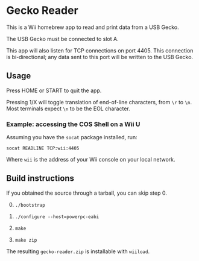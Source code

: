 # Gecko Reader

This is a Wii homebrew app to read and print data from a USB Gecko.

The USB Gecko must be connected to slot A.

This app will also listen for TCP connections on port 4405. This connection is
bi-directional; any data sent to this port will be written to the USB Gecko.


## Usage

Press HOME or START to quit the app.

Pressing 1/X will toggle translation of end-of-line characters, from `\r` to `\n`. Most
terminals expect `\n` to be the EOL character.


### Example: accessing the COS Shell on a Wii U

Assuming you have the `socat` package installed, run:

    socat READLINE TCP:wii:4405

Where `wii` is the address of your Wii console on your local network.


## Build instructions

If you obtained the source through a tarball, you can skip step 0.

0. `./bootstrap`

1. `./configure --host=powerpc-eabi`

2. `make`

3. `make zip`

The resulting `gecko-reader.zip` is installable with `wiiload`.
